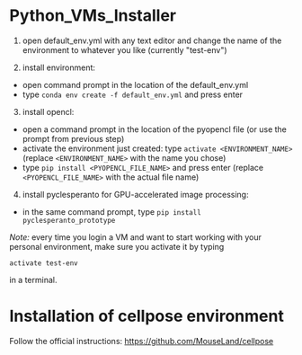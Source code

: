 # Python_VMs_Installer

1. open default_env.yml with any text editor and change the name of the environment to whatever you like (currently "test-env")

2. install environment: 
  * open command prompt in the location of the default_env.yml
  * type ```conda env create -f default_env.yml``` and press enter

3. install opencl:
  * open a command prompt in the location of the pyopencl file (or use the prompt from previous step)
  * activate the environment just created: type ```activate <ENVIRONMENT_NAME>``` (replace ```<ENVIRONMENT_NAME>``` with the name you chose)
  * type ```pip install <PYOPENCL_FILE_NAME>``` and press enter (replace ```<PYOPENCL_FILE_NAME>``` with the actual file name)

4. install pyclesperanto for GPU-accelerated image processing:
  * in the same command prompt, type ```pip install pyclesperanto_prototype```

*Note:* every time you login a VM and want to start working with your personal environment, make sure you activate it by typing
```
activate test-env
```
in a terminal.

# Installation of cellpose environment

Follow the official instructions:
https://github.com/MouseLand/cellpose
